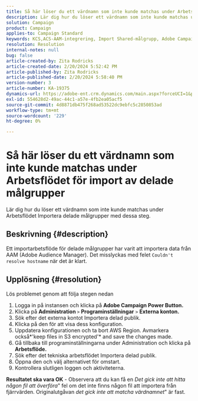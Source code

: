 ```yaml
---
title: Så här löser du ett värdnamn som inte kunde matchas under Arbetsflödet för import av delade målgrupper
description: Lär dig hur du löser ett värdnamn som inte kunde matchas under Arbetsflödet Importera delade målgrupper
solution: Campaign
product: Campaign
applies-to: Campaign Standard
keywords: KCS,ACS-AAM-integrering, Import Shared-målgrupp, Adobe Campaign Standard,
resolution: Resolution
internal-notes: null
bug: false
article-created-by: Zita Rodricks
article-created-date: 2/20/2024 5:52:42 PM
article-published-by: Zita Rodricks
article-published-date: 2/20/2024 5:58:40 PM
version-number: 3
article-number: KA-19375
dynamics-url: https://adobe-ent.crm.dynamics.com/main.aspx?forceUCI=1&pagetype=entityrecord&etn=knowledgearticle&id=c1c702d2-18d0-ee11-9079-6045bd006b4b
exl-id: 554628d2-49ac-44c1-a57e-4fb2ea05acf5
source-git-commit: 4d8871db475f268ad53522dc9ebfc5c2850853ad
workflow-type: tm+mt
source-wordcount: '229'
ht-degree: 0%

---
```


# Så här löser du ett värdnamn som inte kunde matchas under Arbetsflödet för import av delade målgrupper


Lär dig hur du löser ett värdnamn som inte kunde matchas under Arbetsflödet Importera delade målgrupper med dessa steg.

## Beskrivning {#description}

Ett importarbetsflöde för delade målgrupper har varit att importera data från AAM (Adobe Audience Manager). Det misslyckas med felet `Couldn't resolve hostname` när det är klart.

## Upplösning {#resolution}


Lös problemet genom att följa stegen nedan

1. Logga in på instansen och klicka på <b>Adobe Campaign Power Button.</b>
2. Klicka på <b>Administration </b>`>`  <b>Programinställningar</b> `>`  <b>Externa konton.</b>
3. Sök efter det externa kontot Importera delad publik.
4. Klicka på den för att visa dess konfiguration.
5. Uppdatera konfigurationen och ta bort AWS Region. Avmarkera också*&#39;keep files in S3 encrypted&#39;* and save the changes made.
6. Gå tillbaka till programinställningarna under Administration och klicka på<b> Arbetsflöde. </b>
7. Sök efter det tekniska arbetsflödet Importera delad publik.
8. Öppna den och välj alternativet för omstart.
9. Kontrollera slutligen loggen och aktiviteterna.


<b>Resultatet ska vara OK</b> - Observera att du kan få en *Det gick inte att hitta någon fil att överföra*&quot; fel om det inte finns någon fil att importera från fjärrvärden. Originalutgåvan *det gick inte att matcha värdnamnet*&quot; är fast.
